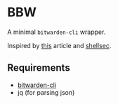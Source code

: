 # BBW

A minimal `bitwarden-cli` wrapper.

Inspired by [this](https://www.drumm.sh/blog/2021/08/25/bw-cli/) article and [shellsec](https://github.com/Costinteo/shellsec).

## Requirements

* [bitwarden-cli](https://bitwarden.com/help/cli/)
* jq (for parsing json)
